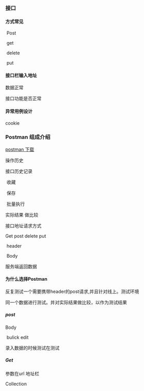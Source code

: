 ### 接口

####   方式常见

​    Post

​     get 

​     delete 

​      put



#### 接口栏输入地址

   数据正常

   接口功能是否正常

#### 异常用例设计

   cookie

###   Postman 组成介绍

[postman 下载](https://pan.baidu.com/s/1sTnOZwKAPF62t5KE8xMCjQ)

操作历史  

   接口历史记录

​      收藏

​       保存

​       批量执行

实际结果 做比较

 接口地址请求方式

   Get post  delete  put

​        header

​        Body

服务端返回数据

#### 为什么选择Postman

反复测试一个需要携带header的post请求,并且针对线上。测试环境

同一个数据进行测试。并对实际结果做比较，以作为测试结果

##### post

  Body 

​      bulick edit

录入数据的时候测试在测试

##### Get

  参数在url 地址栏

Collection

  